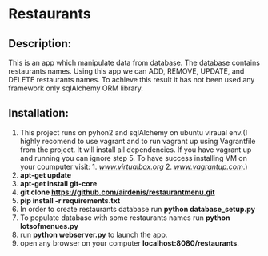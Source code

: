 # Restaurants
 
 ## Description:
 This is an app which manipulate data from database. The database contains
 restaurants names. Using this app we can ADD, REMOVE, UPDATE, and DELETE 
 restaurants names. To achieve this result it has not been used any framework only
 sqlAlchemy ORM library.
 
   ## Installation:
 1. This project runs on pyhon2 and sqlAlchemy on ubuntu viraual env.(I highly 
 recomend to use vagrant and to run vagrant up using Vagrantfile from the project. 
 It will install all dependencies. 
 If you have vagrant up and running you can ignore step 5. To have success installing
 VM on your coumputer visit: 1. *www.virtualbox.org* 2. *www.vagrantup.com*.)
 2. **apt-get update**
 3. **apt-get install git-core**
 4. **git clone https://github.com/airdenis/restaurantmenu.git**
 5. **pip install -r requirements.txt**
 6. In order to create restaurants database run **python database_setup.py**
 7. To populate database with some restaurants names run **python lotsofmenues.py**
 8. run **python webserver.py** to launch the app.
 9. open any browser on your computer **localhost:8080/restaurants**.

